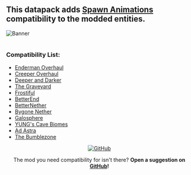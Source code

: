 ## This datapack adds [Spawn Animations](https://modrinth.com/datapack/spawn-animations) compatibility to the modded entities.

![Banner](https://cdn.modrinth.com/data/cached_images/c83cdb92dfd28a44a0f1693be7a1006a51d37b2d.png)
#
### Compatibility List:

- [Enderman Overhaul](https://modrinth.com/mod/enderman-overhaul)
- [Creeper Overhaul](https://modrinth.com/mod/creeper-overhaul)
- [Deeper and Darker](https://modrinth.com/mod/deeperdarker)
- [The Graveyard](https://modrinth.com/mod/the-graveyard-fabric)
- [Frostiful](https://modrinth.com/mod/frostiful)
- [BetterEnd](https://modrinth.com/mod/betterend)
- [BetterNether](https://modrinth.com/mod/betternether)
- [Bygone Nether](https://modrinth.com/mod/bygone-nether)
- [Galosphere](https://modrinth.com/mod/galosphere)
- [YUNG's Cave Biomes](https://modrinth.com/mod/yungs-cave-biomes)
- [Ad Astra](https://modrinth.com/mod/ad-astra)
- [The Bumblezone](https://modrinth.com/mod/the-bumblezone-fabric)

<div align="center">
<a href="https://github.com/Fyoncle/spawnanimations-compats" rel="noopener nofollow ugc">
<img src="https://wsrv.nl/?url=https://i.ibb.co/N9s5hz1/github.png" alt="GitHub"></a> 
  
The mod you need compatibility for isn't there? **Open a suggestion on [GitHub](https://github.com/Fyoncle/spawnanimations-compats/issues/new?template=suggestions.yml)!**
</div>
